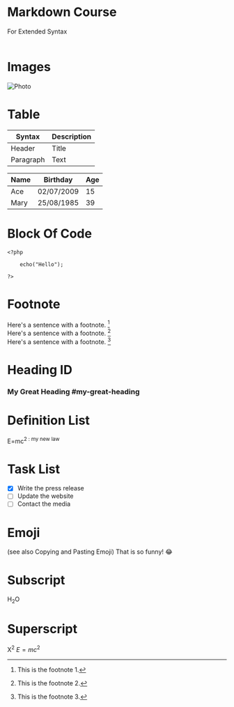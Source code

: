 # Markdown Course
For Extended Syntax <br><br>

# Images

![Photo](https://www.guillenphoto.com/data/blog/2016/001-chronique-pourquoi-faire-de-la-photo-I/images/amar-guillen-photographiing-death-valley.jpg)


# Table 

| Syntax    | Description |     
| --------- | ----------- | 
| Header    | Title       |    
| Paragraph | Text        |   

| Name     | Birthday   | Age |
| -------- | ---------- | --- |
| Ace      | 02/07/2009 | 15  |
| Mary     | 25/08/1985 | 39  |


# Block Of Code 

```
<?php 
	
	echo("Hello");
	
?>
```

# Footnote	

Here's a sentence with a footnote. [^1]
<br>
Here's a sentence with a footnote. [^2]
<br>
Here's a sentence with a footnote. [^3]
<br>

[^1]: This is the footnote 1.
[^2]: This is the footnote 2.
[^3]: This is the footnote 3.

# Heading ID
### My Great Heading #my-great-heading

# Definition List	
E=mc<sup>2
: my new law

# Task List	
- [x] Write the press release
- [ ] Update the website
- [ ] Contact the media

# Emoji
(see also Copying and Pasting Emoji)	That is so funny! :joy:

# Subscript
H<sub>2</sub>O


# Superscript
X<sup>2</sup>
$E=mc^2$


